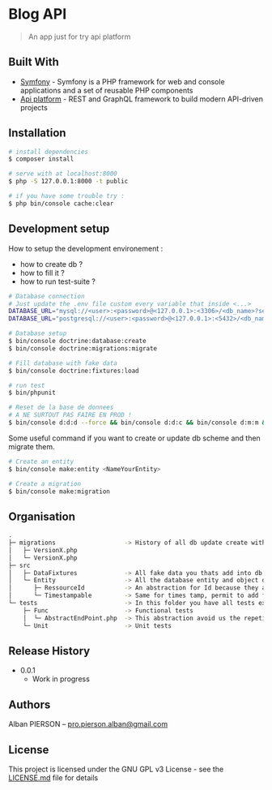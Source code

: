 # Blog API

> An app just for try api platform

[comment]: <> (Deploy with heroku available at : <https://mycalendapp.herokuapp.com/>)

## Built With

* [Symfony](https://github.com/symfony/symfony) - Symfony is a PHP framework for web and console applications and a set of reusable PHP components
* [Api platform](https://github.com/api-platform/api-platform) - REST and GraphQL framework to build modern API-driven projects

## Installation

```bash
# install dependencies
$ composer install

# serve with at localhost:8000
$ php -S 127.0.0.1:8000 -t public

# if you have some trouble try :
$ php bin/console cache:clear
```

## Development setup

How to setup the development environement : 
 - how to create db ?
 - how to fill it ?
 - how to run test-suite ?

```bash
# Database connection
# Just update the .env file custom every variable that inside <...>
DATABASE_URL="mysql://<user>:<password>@<127.0.0.1>:<3306>/<db_name>?serverVersion=5.7"
DATABASE_URL="postgresql://<user>:<password>@<127.0.0.1>:<5432>/<db_name>?serverVersion=13&charset=utf8"

# Database setup
$ bin/console doctrine:database:create
$ bin/console doctrine:migrations:migrate

# Fill database with fake data
$ bin/console doctrine:fixtures:load

# run test
$ bin/phpunit

# Reset de la base de donnees
# A NE SURTOUT PAS FAIRE EN PROD !
$ bin/console d:d:d --force && bin/console d:d:c && bin/console d:m:m && bin/console d:f:l
```

Some useful command if you want to create or update db scheme and then migrate them.
```bash
# Create an entity
$ bin/console make:entity <NameYourEntity>

# Create a migration
$ bin/console make:migration
```

## Organisation
```bash
.
├─ migrations                   -> History of all db update create with the command : $ bin/console make:migration
│   ├─ VersionX.php
│   └─ VersionX.php
├─ src
│   ├─ DataFixtures             -> All fake data you thats add into db when u execute : $ bin/console doctrine:fixtures:load
│   └─ Entity                   -> All the database entity and object definition are store here
│      ├─ RessourceId           -> An abstraction for Id because they are in all entity 
│      └─ Timestampable         -> Same for times tamp, permit to add field createdAt ans updatedAt in all entity 
└─ tests                        -> In this folder you have all tests executed with the command : $ bin/phpunit
    ├─ Func                     -> Functional tests
    │  └─ AbstractEndPoint.php  -> This abstraction avoid us the repetitive action to create one client foreach functional test
    └─ Unit                     -> Unit tests
```

## Release History

* 0.0.1
    * Work in progress

## Authors

Alban PIERSON – pro.pierson.alban@gmail.com

## License

This project is licensed under the GNU GPL v3 License - see the [LICENSE.md](LICENSE.md) file for details

